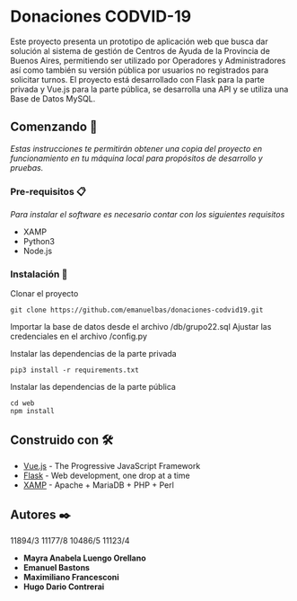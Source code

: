 # Donaciones CODVID-19

Este proyecto presenta un prototipo de aplicación web que busca dar solución al sistema de gestión de Centros de Ayuda de la Provincia de Buenos Aires, permitiendo ser utilizado por Operadores y Administradores así como también su versión pública por usuarios no registrados para solicitar turnos.
El proyecto está desarrollado con Flask para la parte privada y Vue.js para la parte pública, se desarrolla una API y se utiliza una Base de Datos MySQL.

## Comenzando 🚀

_Estas instrucciones te permitirán obtener una copia del proyecto en funcionamiento en tu máquina local para propósitos de desarrollo y pruebas._


### Pre-requisitos 📋

_Para instalar el software es necesario contar con los siguientes requisitos_

* XAMP
* Python3
* Node.js

### Instalación 🔧

Clonar el proyecto 

```
git clone https://github.com/emanuelbas/donaciones-codvid19.git
```

Importar la base de datos desde el archivo /db/grupo22.sql
Ajustar las credenciales en el archivo /config.py

Instalar las dependencias de la parte privada

```
pip3 install -r requirements.txt
```
Instalar las dependencias de la parte pública

```
cd web
npm install
```

## Construido con 🛠️

* [Vue.js](https://vuejs.org/) - The Progressive JavaScript Framework
* [Flask](https://flask.palletsprojects.com/en/1.1.x/) - Web development, one drop at a time
* [XAMP](https://www.apachefriends.org/es/index.html) - Apache + MariaDB + PHP + Perl


## Autores ✒️


 11894/3
 11177/8
 10486/5
 11123/4

* **Mayra Anabela Luengo Orellano**
* **Emanuel Bastons**
* **Maximiliano Francesconi**
* **Hugo Dario Contrerai**